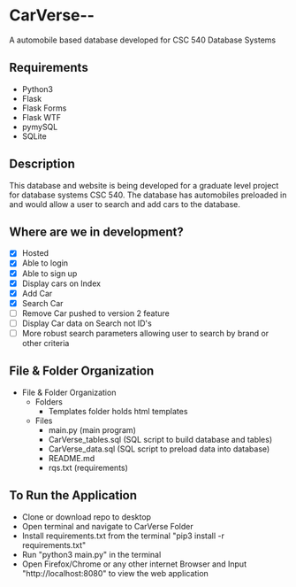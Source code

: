 # CarVerse--
A automobile based database developed for CSC 540 Database Systems

## Requirements

- Python3
- Flask
- Flask Forms
- Flask WTF
- pymySQL
- SQLite

## Description

This database and website is being developed for a graduate level project for database systems CSC 540. The database has automobiles preloaded in and would allow a user to search and add cars to the database.

## Where are we in development?

- [x] Hosted
- [x] Able to login
- [x] Able to sign up
- [x] Display cars on Index
- [x] Add Car
- [x] Search Car
- [ ] Remove Car pushed to version 2 feature
- [ ] Display Car data on Search not ID's
- [ ] More robust search parameters allowing user to search by brand or other criteria

## File & Folder Organization
- File & Folder Organization
	- Folders
		- Templates folder holds html templates
	- Files
		- main.py (main program)
		- CarVerse_tables.sql (SQL script to build database and tables)
		- CarVerse_data.sql (SQL script to preload data into database)
		- README.md
		- rqs.txt (requirements)

## To Run the Application

- Clone or download repo to desktop
- Open terminal and navigate to CarVerse Folder
- Install requirements.txt from the terminal "pip3 install -r requirements.txt"
- Run "python3 main.py" in the terminal
- Open Firefox/Chrome or any other internet Browser and Input "http://localhost:8080" to view the web application
